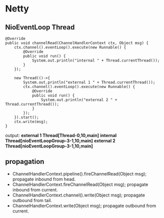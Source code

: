 # Netty

## NioEventLoop Thread
```
@Override
public void channelRead(ChannelHandlerContext ctx, Object msg) {
    ctx.channel().eventLoop().execute(new Runnable() {
        @Override
        public void run() {
            System.out.println("internal " + Thread.currentThread());
        }
    });

    new Thread(()->{
        System.out.println("external 1 " + Thread.currentThread());
        ctx.channel().eventLoop().execute(new Runnable() {
            @Override
            public void run() {
                System.out.println("external 2 " + Thread.currentThread());
            }
        });
    }).start();
    ctx.write(msg);
}
```
output:
**external 1 Thread[Thread-0,10,main]**
**internal Thread[nioEventLoopGroup-3-1,10,main]**
**external 2 Thread[nioEventLoopGroup-3-1,10,main]**

## propagation
- ChannelHandlerContext.pipeline().fireChannelRead(Object msg); propagate inbound from head.
- ChannelHandlerContext.fireChannelRead(Object msg); propagate inbound from current.
- ChannelHandlerContext.channel().write(Object msg); propagate outbound from tail.
- ChannelHandlerContext.write(Object msg); propagate outbound from current.